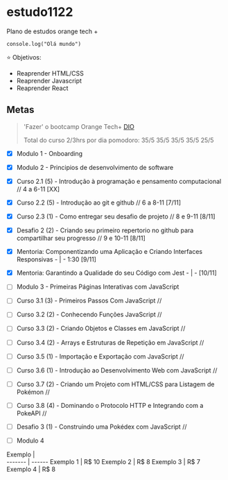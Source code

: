 # estudo1122

Plano de estudos orange tech + 

`` console.log("Olá mundo") ``

⭐ Objetivos:
- Reaprender HTML/CSS
- Reaprender Javascript
- Reaprender React

## Metas
> 'Fazer' o bootcamp Orange Tech+ [DIO](https://web.dio.me/track/orange-tech?tab=mentoring)
> 
> Total do curso 2/3hrs por dia
> pomodoro: 35/5 35/5 35/5 35/5 25/5


- [X] Modulo 1 - Onboarding

- [X] Modulo 2 - Principios de desenvolvimento de software
- [X] Curso 2.1 (5) - Introdução à programação e pensamento computacional // 4 a 6-11 [XX]
- [X] Curso 2.2 (5) - Introdução ao git e github // 6 a 8-11 [7/11]
- [X] Curso 2.3 (1) - Como entregar seu desafio de projeto // 8 e 9-11 [8/11]
- [X] Desafio 2 (2) - Criando seu primeiro repertorio no github para compartilhar seu progresso // 9 e 10-11 [8/11]

- [X] Mentoria: Componentizando uma Aplicação e Criando Interfaces Responsivas - | - 1:30 [9/11]
- [X] Mentoria: Garantindo a Qualidade do seu Código com Jest - | - [10/11]


- [ ] Modulo 3 - Primeiras Páginas Interativas com JavaScript
- [ ] Curso 3.1 (3) - Primeiros Passos Com JavaScript // 
- [ ] Curso 3.2 (2) - Conhecendo Funções JavaScript // 
- [ ] Curso 3.3 (2) - Criando Objetos e Classes em JavaScript //
- [ ] Curso 3.4 (2) - Arrays e Estruturas de Repetição em JavaScript //
- [ ] Curso 3.5 (1) - Importação e Exportação com JavaScript //
- [ ] Curso 3.6 (1) - Introdução ao Desenvolvimento Web com JavaScript //
- [ ] Curso 3.7 (2) - Criando um Projeto com HTML/CSS para Listagem de Pokémon //
- [ ] Curso 3.8 (4) - Dominando o Protocolo HTTP e Integrando com a PokeAPI //
- [ ] Desafio 3 (1) - Construindo uma Pokédex com JavaScript //

- [ ] Modulo 4



Exemplo   |       
------- | ------
Exemplo 1 | R$ 10
Exemplo 2 | R$ 8
Exemplo 3 | R$ 7
Exemplo 4 | R$ 8
